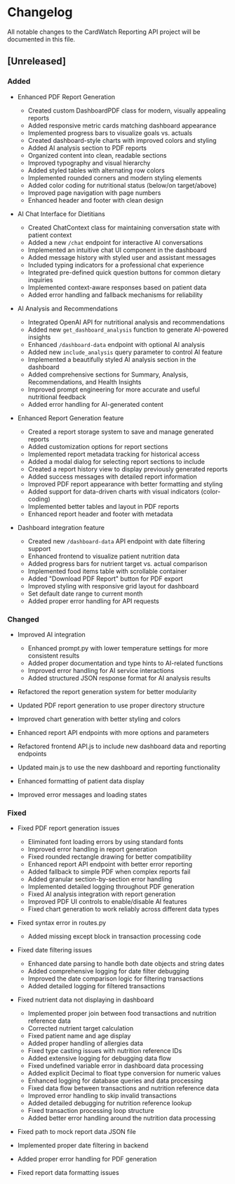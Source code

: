 # Changelog

All notable changes to the CardWatch Reporting API project will be documented in this file.

## [Unreleased]

### Added
- Enhanced PDF Report Generation
  - Created custom DashboardPDF class for modern, visually appealing reports
  - Added responsive metric cards matching dashboard appearance
  - Implemented progress bars to visualize goals vs. actuals
  - Created dashboard-style charts with improved colors and styling
  - Added AI analysis section to PDF reports
  - Organized content into clean, readable sections
  - Improved typography and visual hierarchy
  - Added styled tables with alternating row colors
  - Implemented rounded corners and modern styling elements
  - Added color coding for nutritional status (below/on target/above)
  - Improved page navigation with page numbers
  - Enhanced header and footer with clean design
  
- AI Chat Interface for Dietitians
  - Created ChatContext class for maintaining conversation state with patient context
  - Added a new `/chat` endpoint for interactive AI conversations
  - Implemented an intuitive chat UI component in the dashboard
  - Added message history with styled user and assistant messages
  - Included typing indicators for a professional chat experience
  - Integrated pre-defined quick question buttons for common dietary inquiries
  - Implemented context-aware responses based on patient data
  - Added error handling and fallback mechanisms for reliability

- AI Analysis and Recommendations
  - Integrated OpenAI API for nutritional analysis and recommendations
  - Added new `get_dashboard_analysis` function to generate AI-powered insights
  - Enhanced `/dashboard-data` endpoint with optional AI analysis
  - Added new `include_analysis` query parameter to control AI feature
  - Implemented a beautifully styled AI analysis section in the dashboard
  - Added comprehensive sections for Summary, Analysis, Recommendations, and Health Insights
  - Improved prompt engineering for more accurate and useful nutritional feedback
  - Added error handling for AI-generated content

- Enhanced Report Generation feature
  - Created a report storage system to save and manage generated reports
  - Added customization options for report sections
  - Implemented report metadata tracking for historical access
  - Added a modal dialog for selecting report sections to include
  - Created a report history view to display previously generated reports
  - Added success messages with detailed report information
  - Improved PDF report appearance with better formatting and styling
  - Added support for data-driven charts with visual indicators (color-coding)
  - Implemented better tables and layout in PDF reports
  - Enhanced report header and footer with metadata

- Dashboard integration feature
  - Created new `/dashboard-data` API endpoint with date filtering support
  - Enhanced frontend to visualize patient nutrition data
  - Added progress bars for nutrient target vs. actual comparison
  - Implemented food items table with scrollable container
  - Added "Download PDF Report" button for PDF export
  - Improved styling with responsive grid layout for dashboard
  - Set default date range to current month
  - Added proper error handling for API requests

### Changed
- Improved AI integration
  - Enhanced prompt.py with lower temperature settings for more consistent results
  - Added proper documentation and type hints to AI-related functions
  - Improved error handling for AI service interactions
  - Added structured JSON response format for AI analysis results

- Refactored the report generation system for better modularity
- Updated PDF report generation to use proper directory structure
- Improved chart generation with better styling and colors
- Enhanced report API endpoints with more options and parameters
- Refactored frontend API.js to include new dashboard data and reporting endpoints
- Updated main.js to use the new dashboard and reporting functionality
- Enhanced formatting of patient data display
- Improved error messages and loading states

### Fixed
- Fixed PDF report generation issues
  - Eliminated font loading errors by using standard fonts
  - Improved error handling in report generation
  - Fixed rounded rectangle drawing for better compatibility
  - Enhanced report API endpoint with better error reporting
  - Added fallback to simple PDF when complex reports fail
  - Added granular section-by-section error handling
  - Implemented detailed logging throughout PDF generation
  - Fixed AI analysis integration with report generation
  - Improved PDF UI controls to enable/disable AI features
  - Fixed chart generation to work reliably across different data types

- Fixed syntax error in routes.py
  - Added missing except block in transaction processing code

- Fixed date filtering issues
  - Enhanced date parsing to handle both date objects and string dates
  - Added comprehensive logging for date filter debugging
  - Improved the date comparison logic for filtering transactions
  - Added detailed logging for filtered transactions

- Fixed nutrient data not displaying in dashboard
  - Implemented proper join between food transactions and nutrition reference data
  - Corrected nutrient target calculation
  - Fixed patient name and age display
  - Added proper handling of allergies data
  - Fixed type casting issues with nutrition reference IDs
  - Added extensive logging for debugging data flow
  - Fixed undefined variable error in dashboard data processing
  - Added explicit Decimal to float type conversion for numeric values
  - Enhanced logging for database queries and data processing
  - Fixed data flow between transactions and nutrition reference data
  - Improved error handling to skip invalid transactions
  - Added detailed debugging for nutrition reference lookup
  - Fixed transaction processing loop structure
  - Added better error handling around the nutrition data processing
- Fixed path to mock report data JSON file
- Implemented proper date filtering in backend
- Added proper error handling for PDF generation
- Fixed report data formatting issues